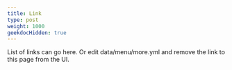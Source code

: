 ```yaml
---
title: Link
type: post
weight: 1000
geekdocHidden: true
---
```


List of links can go here. Or edit data/menu/more.yml and remove the link to this page from the UI.